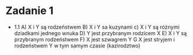 # Zadanie 1
  - 1.1
      A) X i Y są rodzeństwem
      B) X i Y sa kuzynami
      c) X i Y są różnymi dziadkami jednego wnuka
      D) Y jest przybranym rodzicem X
      E) X i Y są przybranym rodzeństwem
      F) X jest szwagrem Y
      G X jest stryjem i rodzeństwem Y w tym samym czasie (kazirodztwo)
